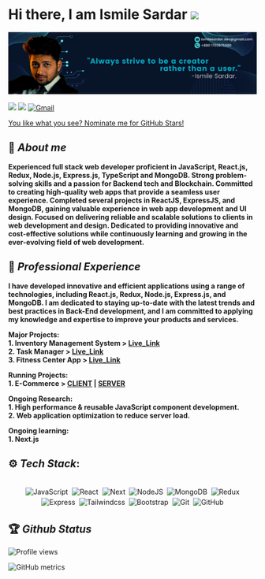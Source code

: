 <h1>Hi there, I am Ismile Sardar <img src="https://github.com/TheDudeThatCode/TheDudeThatCode/blob/master/Assets/Hi.gif"width="29"> </h1>

[<img src="https://github.com/ismailsardar/ismailsardar/blob/master/banner.png" />](https://github.com/ismailsardar)

<!-- [<img src="https://img.shields.io/badge/Youtube-white.svg?&style=for-the-badge&logo=Youtube&logoColor=red">](https://www.youtube.com/c/VishalRajput_1) -->

[<img src="https://img.shields.io/badge/linkedin-%230077B5.svg?&style=for-the-badge&logo=linkedin&logoColor=white">](<[https://www.linkedin.com/in/vishalraj1/](https://www.linkedin.com/in/ismilesardar/)>)
[<img src="https://img.shields.io/badge/twitter-white.svg?&style=for-the-badge&logo=twitter&logoColor=%3A2F2F">](https://twitter.com)
[<img alt="Gmail" src="https://img.shields.io/badge/Gmail-D14836?style=for-the-badge&logo=gmail&logoColor=white" />](mailto:ismilesardar.dev@gmail.com)

[You like what you see? Nominate me for GitHub Stars!](https://stars.github.com/nominate/)

## 🚀 _About me_

**Experienced full stack web developer proficient in JavaScript, React.js, Redux, Node.js, Express.js, TypeScript and MongoDB. Strong problem-solving skills and a passion for Backend tech and Blockchain. Committed to creating high-quality web apps that provide a seamless user experience. Completed several projects in ReactJS, ExpressJS, and MongoDB, gaining valuable experience in web app development and UI design. Focused on delivering reliable and scalable solutions to clients in web development and design. Dedicated to providing innovative and cost-effective solutions while continuously learning and growing in the ever-evolving field of web development.**

## 💼 _Professional Experience_

**I have developed innovative and efficient applications using a range of technologies, including React.js, Redux, Node.js, Express.js, and MongoDB. I am dedicated to staying up-to-date with the latest trends and best practices in Back-End development, and I am committed to applying my knowledge and expertise to improve your products and services.**

**Major Projects:**</br>
**1. Inventory Management System > [Live_Link](https://inventory-management-ismile.netlify.app/)** </br>
**2. Task Manager > [Live_Link](https://task-manager-ismile.netlify.app/)** </br>
**3. Fitness Center App > [Live_Link](https://sardar-gym.netlify.app/)** </br>
<!-- **3. Fitness Center App [Live_Link](https://inventory-management-ismile.netlify.app/)**  -->

**Running Projects:**</br>
**1. E-Commerce > [CLIENT](https://github.com/ismailsardar/E-commerce-react) | [SERVER](https://github.com/ismailsardar/E-commerce)**

**Ongoing Research:** </br>
**1. High performance & reusable JavaScript component development.**</br>
**2. Web application optimization to reduce server load.**

**Ongoing learning:**</br>
**1. Next.js**


<!-- ## 🧑🏻‍💻 Open Source Experience

**Project Admin at [GirlScript Summer of Code 21](http://gssoc.girlscript.tech/) & [Cross Winter of Code](https://crosswoc.ieeedtu.in/) - I guided 4 mentors and 300++ open source enthusiasts about the open source. I was the Project admin of [Awesome JavaScript Projects](https://github.com/Vishal-raj-1/Awesome-JavaScript-Projects). The aim of this project to guide participants how they can make lot of stuff using simple vanilla JavaScript.**

**Open Source Developer at [NJACK Winter of Code 20](njackwinterofcode.github.io) & [Kharagpur Winter of Code 20](https://kwoc.kossiitkgp.org/) - I worked on more than 10 projects during this programs. The main project I was working on is [Awesome Portfolio Website](https://github.com/smaranjitghose/awesome-portfolio-websites). In December 2020, I have raised more than 50 Pull Requests and solved 70++ issues. NWOC'21 was my first open source program and I ranked 1 in this program check leaderboard** [here](https://njackwinterofcode.github.io/leaderboard.html). -->

## ⚙️ _Tech Stack_:

<p align="center">
<br/>

<img alt="JavaScript" src="https://img.shields.io/badge/javascript%20-%23323330.svg?&style=for-the-badge&logo=javascript&logoColor=%23F7DF1E" style="margin:2px;"/>

<img alt="React" src="https://img.shields.io/badge/react%20-%2320232a.svg?&style=for-the-badge&logo=react&logoColor=%2361DAFB" style="margin:2px;"/>

<img alt="Next" src="https://img.shields.io/badge/next.js%20-%2300599C.svg?&style=for-the-badge&logo=next.js%2B%2B&ogoColor=white" style="margin:2px;"/>

<img alt="NodeJS" src="https://img.shields.io/badge/node.js%20-%2343853D.svg?&style=for-the-badge&logo=node.js&logoColor=white" style="margin:2px;"/>

<img alt="MongoDB" src ="https://img.shields.io/badge/MongoDB-%234ea94b.svg?&style=for-the-badge&logo=mongodb&logoColor=white" style="margin:2px;"/>

<img alt="Redux" src="https://img.shields.io/badge/redux%20-%2314354C.svg?&style=for-the-badge&logo=redux&logoColor=white" style="margin:2px;"/>

<img alt="Express" src="https://img.shields.io/badge/express.js%20-%231572B6.svg?&style=for-the-badge&logo=express.js&logoColor=white" style="margin:2px;"/>

<img alt="Tailwindcss" src="https://img.shields.io/badge/tailwindcss%20-%231572B6.svg?&style=for-the-badge&logo=tailwindcss&logoColor=white" style="margin:2px;"/>

<img alt="Bootstrap" src="https://img.shields.io/badge/bootstrap%20-%23563D7C.svg?&style=for-the-badge&logo=bootstrap&logoColor=white" style="margin:2px;"/>

<img alt="Git" src="https://img.shields.io/badge/git%20-%23F05033.svg?&style=for-the-badge&logo=git&logoColor=white" style="margin:2px;"/>

<img alt="GitHub" src="https://img.shields.io/badge/github%20-%23121011.svg?&style=for-the-badge&logo=github&logoColor=white" style="margin:2px;"/>
<!-- <img alt="WordPress" src="https://img.shields.io/badge/WordPress%20-%23117AC9.svg?&style=for-the-badge&logo=WordPress&logoColor=white" style="margin:2px;"/> -->
<br/>
</p>

## 🏆 _Github Status_

![Profile views](https://gpvc.arturio.dev/ismailsardar)

![GitHub metrics](https://metrics.lecoq.io/ismailsardar)

<!-- <img  src="https://github-readme-stats.vercel.app/api?username=Vishal-raj-1&show_icons=true&hide_border=true&theme=dark" width="48%" align="right" >
<img  src="https://github-readme-streak-stats.herokuapp.com/?user=Vishal-raj-1&theme=dark" width="48%" > -->
<!-- <br> -->

<!-- <div align="center">
  
[![trophy](https://github-profile-trophy.vercel.app/?username=Vishal-raj-1&rank=S,AAA,AA,A&theme=juicyfresh&margin-w=15)](https://github.com/ryo-ma/github-profile-trophy)

![visitors](https://visitor-badge.laobi.icu/badge?page_id=Vishal-raj-1.Vishal-raj-1) -->

</div>
